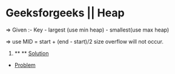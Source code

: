 # Geeksforgeeks || Heap

=> Given :- Key  - largest (use min heap) - smallest(use max heap) 

=> use MID = start + (end - start)/2 size overflow will not occur.

1. ** **  [ Solution ]()
* [Problem]() 
```

```
